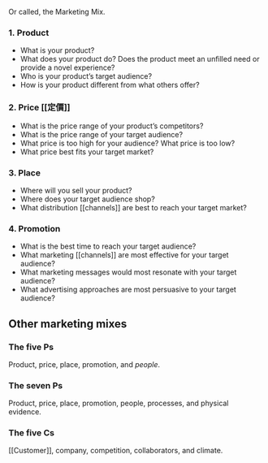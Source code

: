 Or called, the Marketing Mix.
### 1. Product

- What is your product? 
- What does your product do? Does the product meet an unfilled need or provide a novel experience? 
- Who is your product’s target audience? 
- How is your product different from what others offer? 
### 2. Price [[定價]]

- What is the price range of your product’s competitors? 
- What is the price range of your target audience? 
- What price is too high for your audience? What price is too low? 
- What price best fits your target market? 
### 3. Place

- Where will you sell your product?
- Where does your target audience shop? 
- What distribution [[channels]] are best to reach your target market? 
### 4. Promotion

- What is the best time to reach your target audience? 
- What marketing [[channels]] are most effective for your target audience? 
- What marketing messages would most resonate with your target audience?
- What advertising approaches are most persuasive to your target audience?

## Other marketing mixes

### The five Ps
Product, price, place, promotion, and _people_. 
### The seven Ps
Product, price, place, promotion, people, processes, and physical evidence. 
### The five Cs
[[Customer]], company, competition, collaborators, and climate. 